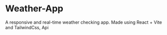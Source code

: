 # Weather-App
A responsive and real-time weather checking app. Made using React + Vite and TailwindCss, Api
